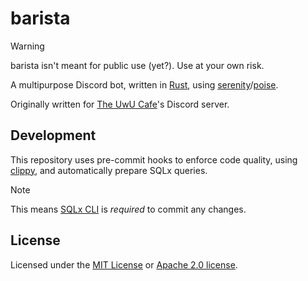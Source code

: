 # barista

> [!WARNING]
> barista isn't meant for public use (yet?). Use at your own risk.

A multipurpose Discord bot, written in [Rust](https://rust-lang.org),
using [serenity](https://github.com/serenity-rs/serenity)/[poise](https://github.com/serenity-rs/poise).

Originally written for
[The UwU Cafe](https://github.com/theuwucafe/)'s Discord server.

## Development

This repository uses pre-commit hooks to enforce code quality, using
[clippy](https://github.com/rust-lang/rust-clippy), and automatically prepare SQLx queries.

> [!NOTE]  
> This means [SQLx CLI](https://github.com/launchbadge/sqlx/blob/main/sqlx-cli/README.md)
> is _required_ to commit any changes.

## License

Licensed under the [MIT License](/LICENSE-MIT) or
[Apache 2.0 license](/LICENSE-APACHE).
